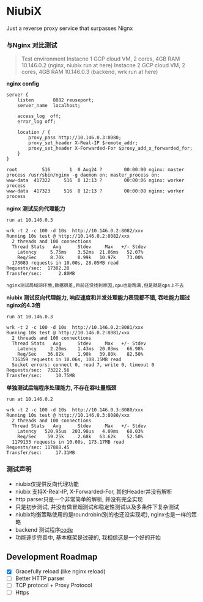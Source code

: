# NiubiX

Just a reverse proxy service that surpasses Nignx

### 与Nginx 对比测试

> Test environment
> Instacne 1 GCP cloud VM, 2 cores, 4GB RAM 10.146.0.2 (nginx, niubix run at here)
> Instacne 2 GCP cloud VM, 2 cores, 4GB RAM 10.146.0.3 (backend, wrk run at here)

**nginx config**
```
server {
    listen       8082 reuseport;
    server_name  localhost;

    access_log  off;
    error_log off;

    location / {
        proxy_pass http://10.146.0.3:8080;
        proxy_set_header X-Real-IP $remote_addr;
        proxy_set_header X-Forwarded-For $proxy_add_x_forwarded_for;
    }
}

root         516       1  0 Aug24 ?        00:00:00 nginx: master process /usr/sbin/nginx -g daemon on; master_process on;
www-data  417322     516  0 12:13 ?        00:00:06 nginx: worker process
www-data  417323     516  0 12:13 ?        00:00:08 nginx: worker process
```

**nginx 测试反向代理能力**
```
run at 10.146.0.3

wrk -t 2 -c 100 -d 10s  http://10.146.0.2:8082/xxx
Running 10s test @ http://10.146.0.2:8082/xxx
  2 threads and 100 connections
  Thread Stats   Avg      Stdev     Max   +/- Stdev
    Latency     5.75ms    3.52ms  21.06ms   52.07%
    Req/Sec     8.70k     0.99k   10.97k    73.00%
  173089 requests in 10.00s, 28.05MB read
Requests/sec:  17302.20
Transfer/sec:      2.80MB

nginx测试局域网环境,数据很差,目前还没找到原因,cpu也能跑满,但是就是qps上不去  
```

**niubix 测试反向代理能力, 响应速度和并发处理能力表现都不错, 吞吐能力超过nginx的4.3倍**
```
run at 10.146.0.3

wrk -t 2 -c 100 -d 10s  http://10.146.0.2:8081/xxx
Running 10s test @ http://10.146.0.2:8081/xxx
  2 threads and 100 connections
  Thread Stats   Avg      Stdev     Max   +/- Stdev
    Latency     2.20ms    1.43ms  20.03ms   66.98%
    Req/Sec    36.82k     1.90k   39.80k    82.50%
  736359 requests in 10.06s, 108.15MB read
  Socket errors: connect 0, read 7, write 0, timeout 0
Requests/sec:  73222.56
Transfer/sec:     10.75MB

```

**单独测试后端程序处理能力, 不存在吞吐量瓶颈**

```
run at 10.146.0.2

wrk -t 2 -c 100 -d 10s  http://10.146.0.3:8080/xxx
Running 10s test @ http://10.146.0.3:8080/xxx
  2 threads and 100 connections
  Thread Stats   Avg      Stdev     Max   +/- Stdev
    Latency   520.95us  203.98us   4.09ms   68.03%
    Req/Sec    59.25k     2.68k   63.62k    52.50%
  1179133 requests in 10.00s, 173.17MB read
Requests/sec: 117888.45
Transfer/sec:     17.31MB
```
### 测试声明

* niubix仅提供反向代理功能
* niubix 支持X-Real-IP,  X-Forwarded-For, 其他Header并没有解析  
* http parser只是一个非常简单的解析, 并没有完全实现
* 只是初步测试, 并没有做冒烟测试和稳定性测试以及多条件下复杂测试
* niubix均衡策略使用的是roundrobin(别的也还没实现呢), nginx也是一样的策略
* backend 测试程序[code](https://github.com/shaovie/reactor/blob/main/example/techempower.cpp)
* 功能逐步完善中, 基本框架是过硬的, 我相信这是一个好的开始

## Development Roadmap

- [x] Gracefully reload (like nginx reload)
- [ ] Better HTTP parser
- [ ] TCP protocol + Proxy Protocol
- [ ] Https

